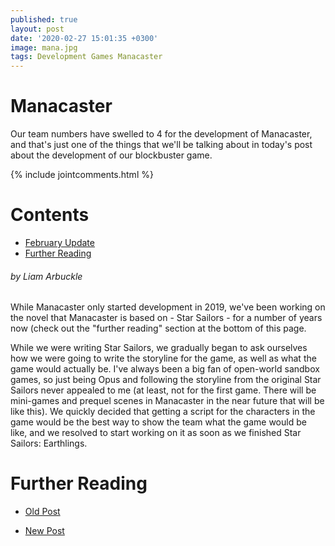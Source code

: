 ```yaml
---
published: true
layout: post
date: '2020-02-27 15:01:35 +0300'
image: mana.jpg
tags: Development Games Manacaster
---
```

# Manacaster 
Our team numbers have swelled to 4 for the development of Manacaster, and that's just one of the things that we'll be talking about in today's post about the development of our blockbuster game.

{% include jointcomments.html %}

# Contents
* [February Update](#by-liam-arbuckle)
* [Further Reading](#further-reading)

###### by Liam Arbuckle
While Manacaster only started development in 2019, we've been working on the novel that Manacaster is based on - Star Sailors - for a number of years now (check out the "further reading" section at the bottom of this page.

While we were writing Star Sailors, we gradually began to ask ourselves how we were going to write the storyline for the game, as well as what the game would actually be. I've always been a big fan of open-world sandbox games, so just being Opus and following the storyline from the original Star Sailors never appealed to me (at least, not for the first game. There will be mini-games and prequel scenes in Manacaster in the near future that will be like this). We quickly decided that getting a script for the characters in the game would be the best way to show the team what the game would be like, and we resolved to start working on it as soon as we finished Star Sailors: Earthlings.


# Further Reading
* [Old Post](https://acord-robotics.github.io/starsailors/hydejack/2019-03-15-Star-Sailors-Plot/) 

* [New Post](https://acord-robotics.github.io/stellarios/hydejack/2019-03-15-Star-Sailors-Plot/)
